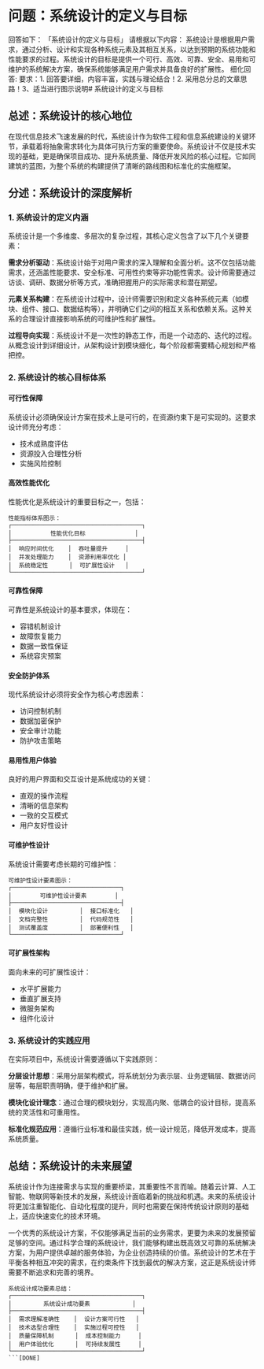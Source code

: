 # 问题：系统设计的定义与目标
回答如下：
「系统设计的定义与目标」 请根据以下内容：
系统设计是根据用户需求，通过分析、设计和实现各种系统元素及其相互关系，以达到预期的系统功能和性能要求的过程。系统设计的目标是提供一个可行、高效、可靠、安全、易用和可维护的系统解决方案，确保系统能够满足用户需求并具备良好的扩展性。
 细化回答: 
 要求：1. 回答要详细，内容丰富，实践与理论结合！2. 采用总分总的文章思路！3、适当进行图示说明# 系统设计的定义与目标

## 总述：系统设计的核心地位

在现代信息技术飞速发展的时代，系统设计作为软件工程和信息系统建设的关键环节，承载着将抽象需求转化为具体可执行方案的重要使命。系统设计不仅是技术实现的基础，更是确保项目成功、提升系统质量、降低开发风险的核心过程。它如同建筑的蓝图，为整个系统的构建提供了清晰的路线图和标准化的实施框架。

## 分述：系统设计的深度解析

### 1. 系统设计的定义内涵

系统设计是一个多维度、多层次的复杂过程，其核心定义包含了以下几个关键要素：

**需求分析驱动**：系统设计始于对用户需求的深入理解和全面分析。这不仅包括功能需求，还涵盖性能要求、安全标准、可用性约束等非功能性需求。设计师需要通过访谈、调研、数据分析等方式，准确把握用户的实际需求和潜在期望。

**元素关系构建**：在系统设计过程中，设计师需要识别和定义各种系统元素（如模块、组件、接口、数据结构等），并明确它们之间的相互关系和依赖关系。这种关系的合理设计直接影响系统的可维护性和扩展性。

**过程导向实现**：系统设计不是一次性的静态工作，而是一个动态的、迭代的过程。从概念设计到详细设计，从架构设计到模块细化，每个阶段都需要精心规划和严格把控。

### 2. 系统设计的核心目标体系

#### 可行性保障
系统设计必须确保设计方案在技术上是可行的，在资源约束下是可实现的。这要求设计师充分考虑：
- 技术成熟度评估
- 资源投入合理性分析  
- 实施风险控制

#### 高效性能优化
性能优化是系统设计的重要目标之一，包括：
```
性能指标体系图示：
┌─────────────────────────────────────┐
│           性能优化目标              │
├─────────────────────────────────────┤
│  响应时间优化    │  吞吐量提升     │
│  并发处理能力    │  资源利用率优化 │
│  系统稳定性      │  可扩展性设计   │
└─────────────────────────────────────┘
```

#### 可靠性保障
可靠性是系统设计的基本要求，体现在：
- 容错机制设计
- 故障恢复能力
- 数据一致性保证
- 系统容灾预案

#### 安全防护体系
现代系统设计必须将安全作为核心考虑因素：
- 访问控制机制
- 数据加密保护
- 安全审计功能
- 防护攻击策略

#### 易用性用户体验
良好的用户界面和交互设计是系统成功的关键：
- 直观的操作流程
- 清晰的信息架构
- 一致的交互模式
- 用户友好性设计

#### 可维护性设计
系统设计需要考虑长期的可维护性：
```
可维护性设计要素图示：
┌───────────────────────────────┐
│        可维护性设计要素        │
├───────────────────────────────┤
│  模块化设计         │  接口标准化   │
│  文档完整性         │  代码规范性   │
│  测试覆盖度         │  部署便利性   │
└───────────────────────────────┘
```

#### 可扩展性架构
面向未来的可扩展性设计：
- 水平扩展能力
- 垂直扩展支持
- 微服务架构
- 组件化设计

### 3. 系统设计的实践应用

在实际项目中，系统设计需要遵循以下实践原则：

**分层设计思想**：采用分层架构模式，将系统划分为表示层、业务逻辑层、数据访问层等，每层职责明确，便于维护和扩展。

**模块化设计理念**：通过合理的模块划分，实现高内聚、低耦合的设计目标，提高系统的灵活性和可重用性。

**标准化规范应用**：遵循行业标准和最佳实践，统一设计规范，降低开发成本，提高系统质量。

## 总结：系统设计的未来展望

系统设计作为连接需求与实现的重要桥梁，其重要性不言而喻。随着云计算、人工智能、物联网等新技术的发展，系统设计面临着新的挑战和机遇。未来的系统设计将更加注重智能化、自动化程度的提升，同时也需要在保持传统设计原则的基础上，适应快速变化的技术环境。

一个优秀的系统设计方案，不仅能够满足当前的业务需求，更要为未来的发展预留足够的空间。通过科学合理的系统设计，我们能够构建出既高效又可靠的系统解决方案，为用户提供卓越的服务体验，为企业创造持续的价值。系统设计的艺术在于平衡各种相互冲突的需求，在约束条件下找到最优的解决方案，这正是系统设计师需要不断追求和完善的境界。

```
系统设计成功要素总结：
┌─────────────────────────────────────┐
│         系统设计成功要素            │
├─────────────────────────────────────┤
│  需求理解准确性    │  设计方案可行性   │
│  技术选型合理性    │  实施过程可控性   │
│  质量保障机制      │  成本控制能力     │
│  用户体验优化      │  可持续发展性     │
└─────────────────────────────────────┘
```[DONE]